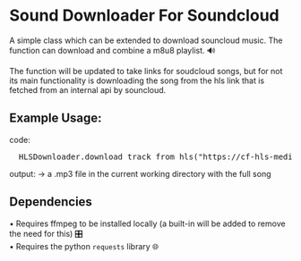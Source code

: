 # Sound Downloader For Soundcloud
A simple class which can be extended to download souncloud music. The function can download and combine a m8u8 playlist. 🔊

The function will be updated to take links for soudcloud songs, but for not its main functionality is downloading the song from the hls link that is fetched from an internal api by souncloud.

## Example Usage: ##
code:
<pre>
  HLSDownloader.download_track_from_hls("https://cf-hls-media.sndcdn.com/playlist/ClyiS27VOaRv.128.mp3/playlist.m3u8?Policy=eyJTdGF0ZW1lbnQiOlt7IlJlc291cmNlIjoiKjovL2NmLWhscy1tZWRpYS5zbmRjZG4uY29tL3BsYXlsaXN0L0NseWlTMjdWT2FSdi4xMjgubXAzL3BsYXlsaXN0Lm0zdTgqIiwiQ29uZGl0aW9uIjp7IkRhdGVMZXNzVGhhbiI6eyJBV1M6RXBvY2hUaW1lIjoxNzI4ODQ0NTY0fX19XX0_&Signature=RO08cEXoXac1KuOQUMsYWKSBO0fRg1ltXQml7HvLgP3KuVVcuBpxexDPB5AI4itP8iq6UDlJoK-HMMyV8pEdaG7Ug-C8eOkzCDdsHibvOQomAgQF~zmgZUT-uW6U-K4AenYh0yM2N9WZXlNPdL-ceipFxnck9~Md-2LLl3VuIvbtBXjkpygmr1hU2qgg3QMgyLUIzUawohF0oAtmOhxnLpYHvKvKwEJBo9tp7YiDrzgvSbOibXOiS-ytPf4bEhgUg7ejRmPgOH-S2Nrjn7i7GWwCoxJsSwjUgpdW~FUCJPTVMk8C8D0Evd17LfCOFrLnXZFP-jZ8lC-0bDTqK2jhsg__&Key-Pair-Id=APKAI6TU7MMXM5DG6EPQ")
</pre>

output:
-> a .mp3 file in the current working directory with the full song

## Dependencies ##
• Requires ffmpeg to be installed locally (a built-in  will be added to remove the need for this) 🎛️ <br />
• Requires the python `requests` library 🌐 
